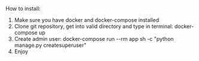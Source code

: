 How to install:
1. Make sure you have docker and docker-compose installed
2. Clone git repository, get into valid directory and type in terminal:
docker-compose up
3. Create admin user:
docker-compose run --rm app sh -c "python manage.py createsuperuser"
4. Enjoy
